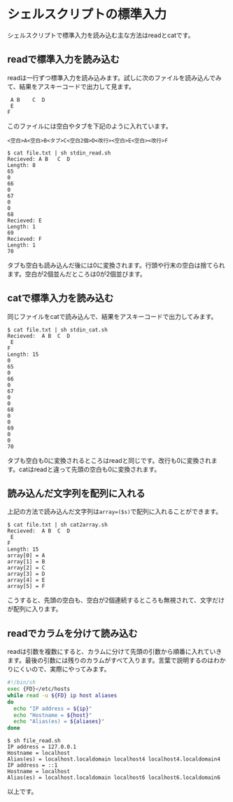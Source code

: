 # シェルスクリプトの標準入力
シェルスクリプトで標準入力を読み込む主な方法はreadとcatです。

## readで標準入力を読み込む
readは一行ずつ標準入力を読み込みます。試しに次のファイルを読み込んでみて、結果をアスキーコードで出力して見ます。
```
 A B    C  D
 E
F
```
このファイルには空白やタブを下記のように入れています。
```
<空白>A<空白>B<タブ>C<空白2個>D<改行><空白>E<空白><改行>F
```
```console:console
$ cat file.txt | sh stdin_read.sh
Recieved: A B   C  D
Length: 8
65
0
66
0
67
0
0
68
Recieved: E
Length: 1
69
Recieved: F
Length: 1
70
```
タブも空白も読み込んだ後には0に変換されます。行頭や行末の空白は捨てられます。空白が2個並んだところは0が2個並びます。

## catで標準入力を読み込む
同じファイルをcatで読み込んで、結果をアスキーコードで出力してみます。
```console:console
$ cat file.txt | sh stdin_cat.sh
Recieved:  A B  C  D
 E
F
Length: 15
0
65
0
66
0
67
0
0
68
0
0
69
0
0
70
```
タブも空白も0に変換されるところはreadと同じです。改行も0に変換されます。catはreadと違って先頭の空白も0に変換されます。

## 読み込んだ文字列を配列に入れる
上記の方法で読み込んだ文字列は`array=($s)`で配列に入れることができます。
```console:console
$ cat file.txt | sh cat2array.sh
Recieved:  A B  C  D
 E
F
Length: 15
array[0] = A
array[1] = B
array[2] = C
array[3] = D
array[4] = E
array[5] = F
```
こうすると、先頭の空白も、空白が2個連続するところも無視されて、文字だけが配列に入ります。

## readでカラムを分けて読み込む
readは引数を複数にすると、カラムに分けて先頭の引数から順番に入れていきます。最後の引数には残りのカラムがすべて入ります。言葉で説明するのはわかりにくいので、実際にやってみます。
```console:file_read.sh
#!/bin/sh
exec {FD}</etc/hosts
while read -u ${FD} ip host aliases
do
  echo "IP address = ${ip}"
  echo "Hostname = ${host}"
  echo "Alias(es) = ${aliases}"
done
```
```console:console
$ sh file_read.sh
IP address = 127.0.0.1
Hostname = localhost
Alias(es) = localhost.localdomain localhost4 localhost4.localdomain4
IP address = ::1
Hostname = localhost
Alias(es) = localhost.localdomain localhost6 localhost6.localdomain6
```
以上です。
